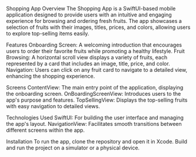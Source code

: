 Shopping App
Overview
The Shopping App is a SwiftUI-based mobile application designed to provide users with an intuitive and engaging experience for browsing and ordering fresh fruits. The app showcases a selection of fruits with their images, titles, prices, and colors, allowing users to explore top-selling items easily.

Features
Onboarding Screen: A welcoming introduction that encourages users to order their favorite fruits while promoting a healthy lifestyle.
Fruit Browsing: A horizontal scroll view displays a variety of fruits, each represented by a card that includes an image, title, price, and color.
Navigation: Users can click on any fruit card to navigate to a detailed view, enhancing the shopping experience.

Screens
ContentView: The main entry point of the application, displaying the onboarding screen.
OnBoardingScreenView: Introduces users to the app's purpose and features.
TopSellingView: Displays the top-selling fruits with easy navigation to detailed views.

Technologies Used
SwiftUI: For building the user interface and managing the app's layout.
NavigationView: Facilitates smooth transitions between different screens within the app.

Installation
To run the app, clone the repository and open it in Xcode. Build and run the project on a simulator or a physical device.
